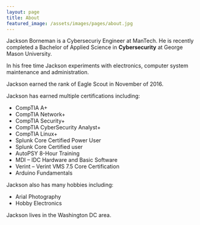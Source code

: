 ```yaml
---
layout: page
title: About
featured_image: /assets/images/pages/about.jpg
---
```


Jackson Borneman is a Cybersecuriy Engineer at ManTech. He is recently completed a Bachelor of Applied Science in **Cybersecurity** at George Mason University.  
  
In his free time Jackson experiments with electronics, computer system maintenance and administration.

Jackson earned the rank of Eagle Scout in November of 2016. 

Jackson has earned multiple certifications including: 
- CompTIA A+
- CompTIA Network+
- CompTIA Security+
- CompTIA CyberSecurity Analyst+
- CompTIA Linux+
- Splunk Core Certified Power User
- Splunk Core Certified user
- AutoPSY 8-Hour Training
- MDI – IDC Hardware and Basic Software
- Verint – Verint VMS 7.5 Core Certification
- Arduino Fundamentals

Jackson also has many hobbies including:
- Arial Photography
- Hobby Electronics

Jackson lives in the Washington DC area.

<!-- 
Charles Lavoie is a senior developer from Vilnius, Lithuania. After graduating from The College with a degree in **Computer Science**, he worked for three small web shops where he honed his development skills and love for JavaScript.

His work has been recognized by Communication Arts, IBM, How, ID, IdN, AIGA, Effie, Archive, Graphis, AdFed and Rockport. **Net** magazine named him a person to watch in 2018.

>The world always seems brighter when you’ve just made something that wasn’t there before. <cite>Neil Gaiman</cite>

As a hobby, Daniel authors the most influential JavaScript blog in Lithuania with over 100,000 page views a month. He lives in Vilnius with his beautiful wife, two boys and one girl.

*Thank You for reading!*
-->
